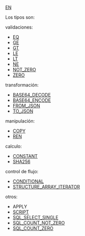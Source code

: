 [EN](README.md)

Los tipos son:

validaciones:

* [EQ](type/EQ-ES.md)
* [GE](type/GE-ES.md)
* [GT](type/GT-ES.md)
* [LE](type/LE-ES.md)
* [LT](type/LT-ES.md)
* [NE](type/NE-ES.md)
* [NOT_ZERO](type/NOT_ZERO-ES.md)
* [ZERO](type/ZERO-ES.md)

transformación:

* [BASE64_DECODE](type/BASE64_DECODE-ES.md)
* [BASE64_ENCODE](type/BASE64_ENCODE-ES.md)
* [FROM_JSON](type/FROM_JSON-ES.md)
* [TO_JSON](type/TO_JSON-ES.md)

manipulación:
* [COPY](type/COPY-ES.md)
* [REN](type/REN-ES.md)

calculo:
* [CONSTANT](type/CONSTANT-ES.md)
* [SHA256](type/SHA256-ES.md)

control de flujo:
* [CONDITIONAL](type/CONDITIONAL-ES.md)
* [STRUCTURE_ARRAY_ITERATOR](type/STRUCTURE_ARRAY_ITERATOR-ES.md)

otros:

* APPLY
* [SCRIPT](type/SCRIPT-ES.md)
* [SQL_SELECT_SINGLE](type/SQL_SELECT_SINGLE-ES.md)
* [SQL_COUNT_NOT_ZERO](type/SQL_COUNT_NOT_ZERO-ES.md)
* [SQL_COUNT_ZERO](type/SQL_COUNT_ZERO-ES.md)
